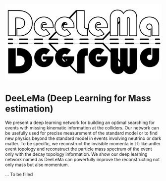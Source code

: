 ![DeeLeMa Logo](./img/DeeLeMa.png)
# DeeLeMa (Deep Learning for Mass estimation)
We present a deep learning network for building an optimal searching for events with missing kinematic information at the colliders. Our network can be usefully
used for precise measurement of the standard model or to find new physics beyond the standard model in events involving neutrino or dark matter. To be specific, we reconstruct the invisible momenta in t ̄t-like antler event topology and reconstruct the particle mass spectrum of the event only with the decay topology information. We show our deep learning network named as DeeLeMa can powerfully improve the reconstructing not only mass but also momentum.


...
To be filled


